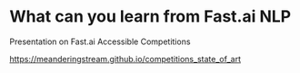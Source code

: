 # What can you learn from Fast.ai NLP
Presentation on Fast.ai Accessible Competitions 

https://meanderingstream.github.io/competitions_state_of_art

